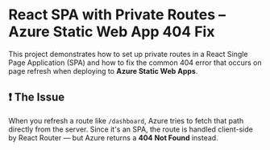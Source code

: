 # React SPA with Private Routes – Azure Static Web App 404 Fix

This project demonstrates how to set up private routes in a React Single Page Application (SPA) and how to fix the common 404 error that occurs on page refresh when deploying to **Azure Static Web Apps**.

## ❗ The Issue

When you refresh a route like `/dashboard`, Azure tries to fetch that path directly from the server. Since it's an SPA, the route is handled client-side by React Router — but Azure returns a **404 Not Found** instead.